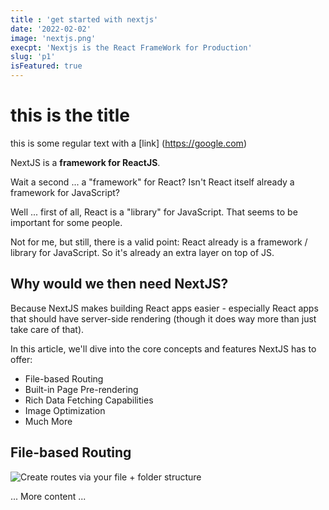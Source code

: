 ```yaml
---
title : 'get started with nextjs'
date: '2022-02-02'
image: 'nextjs.png'
execpt: 'Nextjs is the React FrameWork for Production'
slug: 'p1'
isFeatured: true
---
```




# this is the title

this is some regular text with a [link] (https://google.com) 

NextJS is a **framework for ReactJS**.

Wait a second ... a "framework" for React? Isn't React itself already a framework for JavaScript?

Well ... first of all, React is a "library" for JavaScript. That seems to be important for some people.

Not for me, but still, there is a valid point: React already is a framework / library for JavaScript. So it's already an extra layer on top of JS.

## Why would we then need NextJS?

Because NextJS makes building React apps easier - especially React apps that should have server-side rendering (though it does way more than just take care of that).

In this article, we'll dive into the core concepts and features NextJS has to offer:

- File-based Routing
- Built-in Page Pre-rendering
- Rich Data Fetching Capabilities
- Image Optimization
- Much More

## File-based Routing

![Create routes via your file + folder structure](/images/post/nextjs.png)

... More content ...